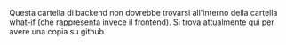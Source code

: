 Questa cartella di backend non dovrebbe trovarsi all'interno della cartella what-if (che rappresenta invece il frontend). 
Si trova attualmente qui per avere una copia su github 
